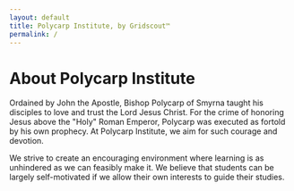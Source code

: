```yaml
---
layout: default
title: Polycarp Institute, by Gridscout™
permalink: /
---
```


# About Polycarp Institute

Ordained by John the Apostle, Bishop Polycarp of Smyrna taught his disciples to
love and trust the Lord Jesus Christ. For the crime of honoring Jesus above the
"Holy" Roman Emperor, Polycarp was executed as fortold by his own prophecy. At
Polycarp Institute, we aim for such courage and devotion.

We strive to create an encouraging environment where learning is as unhindered
as we can feasibly make it. We believe that students can be largely
self-motivated if we allow their own interests to guide their studies.

